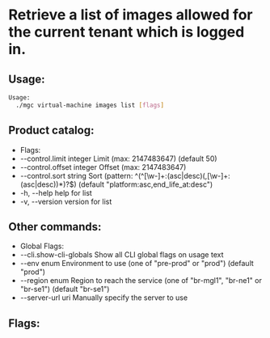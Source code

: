 # Retrieve a list of images allowed for the current tenant which is logged in.

## Usage:
```bash
Usage:
  ./mgc virtual-machine images list [flags]
```

## Product catalog:
- Flags:
- --control.limit integer     Limit (max: 2147483647) (default 50)
- --control.offset integer    Offset (max: 2147483647)
- --control.sort string       Sort (pattern: ^(^[\w-]+:(asc|desc)(,[\w-]+:(asc|desc))*)?$) (default "platform:asc,end_life_at:desc")
- -h, --help                     help for list
- -v, --version                  version for list

## Other commands:
- Global Flags:
- --cli.show-cli-globals   Show all CLI global flags on usage text
- --env enum               Environment to use (one of "pre-prod" or "prod") (default "prod")
- --region enum            Region to reach the service (one of "br-mgl1", "br-ne1" or "br-se1") (default "br-se1")
- --server-url uri         Manually specify the server to use

## Flags:
```bash

```

